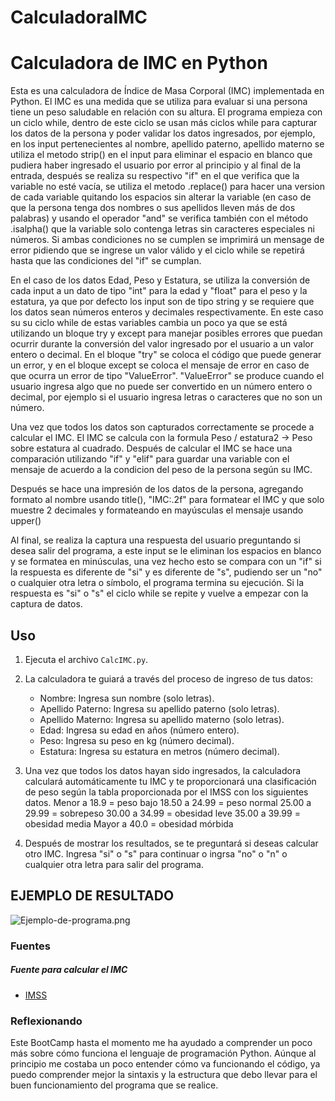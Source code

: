 # CalculadoraIMC

# Calculadora de IMC en Python

Esta es una calculadora de Índice de Masa Corporal (IMC) implementada en Python. El IMC es una medida que se utiliza para evaluar si una persona tiene un peso saludable en relación con su altura.
El programa empieza con un ciclo while, dentro de este ciclo se usan más ciclos while para capturar los datos de la persona y poder validar los datos ingresados, por ejemplo, en los input pertenecientes al nombre,
apellido paterno, apellido materno se utiliza el metodo strip() en el input para eliminar el espacio en blanco que pudiera haber ingresado el usuario por error al principio y al final de la entrada,
después se realiza su respectivo "if" en el que verifica que la variable no esté vacía, se utiliza el metodo .replace() para hacer una version de cada variable quitando los 
espacios sin alterar la variable (en caso de que la persona tenga dos nombres o sus apellidos lleven más de dos palabras) y usando el operador "and" se verifica también con el método .isalpha() que la variable solo
contenga letras sin caracteres especiales ni números. Si ambas condiciones no se cumplen se imprimirá un mensage de error pidiendo que se ingrese un valor válido 
y el ciclo while se repetirá hasta que las condiciones del "if" se cumplan.

En el caso de los datos Edad, Peso y Estatura, se utiliza la conversión de cada input a un dato de tipo "int" para la edad y "float" para el peso y la estatura, ya que por defecto los input son de tipo string
y se requiere que los datos sean números enteros y decimales respectivamente. En este caso su su ciclo while de estas variables cambia un poco ya que se está utilizando un bloque try y except para manejar posibles 
errores que puedan ocurrir durante la conversión del valor ingresado por el usuario a un valor entero o decimal.
En el bloque "try" se coloca el código que puede generar un error, y en el bloque except se coloca el mensaje de error en caso de que ocurra un error de tipo "ValueError".
"ValueError" se produce cuando el usuario ingresa algo que no puede ser convertido en un número entero o decimal, por ejemplo si el usuario ingresa letras o caracteres que no son un número.

Una vez que todos los datos son capturados correctamente se procede a calcular el IMC.
El IMC se calcula con la formula Peso / estatura2   -> Peso sobre estatura al cuadrado.
Después de calcular el IMC se hace una comparación utilizando "if" y "elif" para guardar una variable con el mensaje de acuerdo a la condicion del peso de la persona según su IMC.

Después se hace una impresión de los datos de la persona, agregando formato al nombre usando title(), "IMC:.2f" para formatear el IMC y que solo muestre 2 decimales y formateando en mayúsculas el mensaje usando upper()

Al final, se realiza la captura una respuesta del usuario preguntando si desea salir del programa, a este input se le eliminan los espacios en blanco
y se formatea en minúsculas, una vez hecho esto se compara con un "if" si la respuesta es diferente de "si" y es diferente de "s", pudiendo ser un "no" o cualquier otra letra o símbolo, el programa termina su ejecución.
Si la respuesta es "si" o "s" el ciclo while se repite y vuelve a empezar con la captura de datos.

## Uso

1. Ejecuta el archivo `CalcIMC.py`.

2. La calculadora te guiará a través del proceso de ingreso de tus datos:

    - Nombre: Ingresa sun nombre (solo letras).
    - Apellido Paterno: Ingresa su apellido paterno (solo letras).
    - Apellido Materno: Ingresa su apellido materno (solo letras).
    - Edad: Ingresa su edad en años (número entero).
    - Peso: Ingresa su peso en kg (número decimal).
    - Estatura: Ingresa su estatura en metros (número decimal).

3. Una vez que todos los datos hayan sido ingresados, la calculadora calculará automáticamente tu IMC y te proporcionará una clasificación de peso según la tabla proporcionada por el IMSS con los siguientes datos.
    Menor a 18.9   = peso bajo
    18.50 a 24.99   = peso normal
    25.00 a 29.99   = sobrepeso
    30.00 a 34.99   = obesidad leve
    35.00 a 39.99   = obesidad media
    Mayor a 40.0   = obesidad mórbida

5. Después de mostrar los resultados, se te preguntará si deseas calcular otro IMC. Ingresa "si" o "s" para continuar o ingrsa "no" o "n" o cualquier otra letra para salir del programa.


## EJEMPLO DE RESULTADO
![Ejemplo-de-programa.png](https://i.postimg.cc/SsF8KgZZ/Ejemplo-de-programa.png)

### Fuentes
##### Fuente para calcular el IMC
 - [IMSS](https://www.gob.mx/issste/es/articulos/que-es-el-indice-de-masa-corporal?idiom=es)


### Reflexionando

Este BootCamp hasta el momento me ha ayudado a comprender un poco más sobre cómo funciona el lenguaje de programación Python.
Aúnque al principio me costaba un poco entender cómo va funcionando el código, ya puedo comprender mejor la sintaxis y la estructura que debo llevar para el buen funcionamiento del programa que se realice.